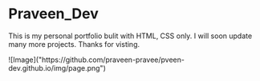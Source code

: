 <h1>Praveen_Dev</h1>
<p>This is my personal portfolio bulit with HTML, CSS only. I will soon update many more projects. Thanks for visting.</p>
![Image]("https://github.com/praveen-pravee/pveen-dev.github.io/img/page.png")
